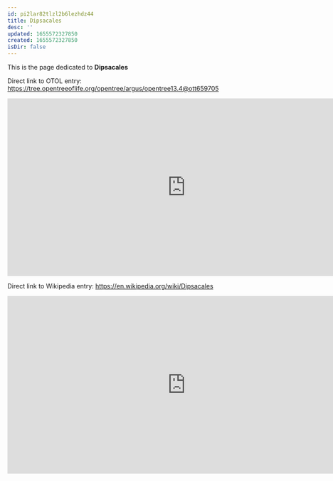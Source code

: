 ```yaml
---
id: pi2lar82tlzl2b6lezhdz44
title: Dipsacales
desc: ''
updated: 1655572327850
created: 1655572327850
isDir: false
---
```

This is the page dedicated to **Dipsacales**


Direct link to OTOL entry: https://tree.opentreeoflife.org/opentree/argus/opentree13.4@ott659705



<html>
    <body>
    <iframe src="https://tree.opentreeoflife.org/opentree/argus/opentree13.4@ott659705"
    width="800" height="400" frameborder="0" allowfullscreen> </iframe>
    </body>
</html>
    


Direct link to Wikipedia entry: https://en.wikipedia.org/wiki/Dipsacales



<html>
    <body>
    <iframe src="https://en.wikipedia.org/wiki/Dipsacales"
    width="800" height="400" frameborder="0" allowfullscreen> </iframe>
    </body>
</html>
    
